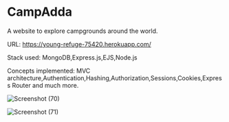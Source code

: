# CampAdda
A website to explore campgrounds around the world.

URL: https://young-refuge-75420.herokuapp.com/

Stack used: MongoDB,Express.js,EJS,Node.js

Concepts implemented: MVC architecture,Authentication,Hashing,Authorization,Sessions,Cookies,Express Router and much more.


![Screenshot (70)](https://user-images.githubusercontent.com/38250609/132219267-66fc08db-ce64-4498-bd44-bc5aada6e7c6.png)


![Screenshot (71)](https://user-images.githubusercontent.com/38250609/132219312-782f0c39-97a7-48b5-a15e-32099b5be2f6.png)
